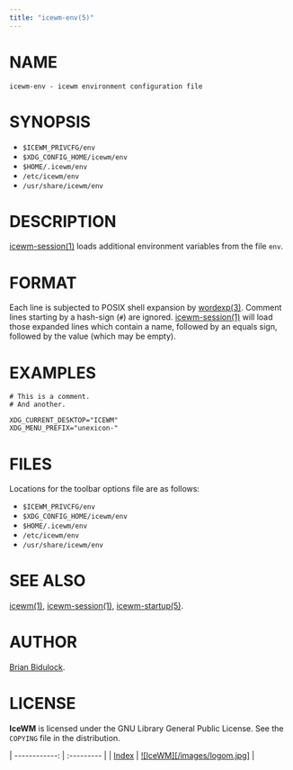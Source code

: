 ```yaml
---
title: "icewm-env(5)"
---
```

# NAME

    icewm-env - icewm environment configuration file

# SYNOPSIS

- `$ICEWM_PRIVCFG/env`
- `$XDG_CONFIG_HOME/icewm/env`
- `$HOME/.icewm/env`
- `/etc/icewm/env`
- `/usr/share/icewm/env`

# DESCRIPTION

[icewm-session(1)](icewm-session.md) loads additional environment variables from the file
`env`.

# FORMAT

Each line is subjected to POSIX shell expansion by [wordexp(3)](https://manned.org/wordexp.3).
Comment lines starting by a hash-sign (`#`) are ignored.
[icewm-session(1)](icewm-session.md) will load those expanded lines which contain a name,
followed by an equals sign, followed by the value (which may be empty).

# EXAMPLES

    # This is a comment.
    # And another.

    XDG_CURRENT_DESKTOP="ICEWM"
    XDG_MENU_PREFIX="unexicon-"

# FILES

Locations for the toolbar options file are as follows:

- `$ICEWM_PRIVCFG/env`
- `$XDG_CONFIG_HOME/icewm/env`
- `$HOME/.icewm/env`
- `/etc/icewm/env`
- `/usr/share/icewm/env`

# SEE ALSO

[icewm(1)](icewm.md),
[icewm-session(1)](icewm-session.md),
[icewm-startup(5)](icewm-startup.md).

# AUTHOR

[Brian Bidulock](mailto:bidulock@openss7.org).

# LICENSE

**IceWM** is licensed under the GNU Library General Public License.
See the `COPYING` file in the distribution.

| ------------: | :--------- |
| [Index](/man) | [![IceWM][/images/logom.jpg]](https://ice-wm.org "ice-wm.org") |
